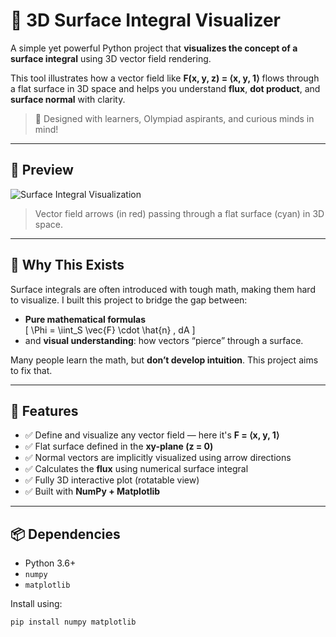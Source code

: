 # 📌 3D Surface Integral Visualizer

A simple yet powerful Python project that **visualizes the concept of a surface integral** using 3D vector field rendering.

This tool illustrates how a vector field like **F(x, y, z) = ⟨x, y, 1⟩** flows through a flat surface in 3D space and helps you understand **flux**, **dot product**, and **surface normal** with clarity.

> 🎯 Designed with learners, Olympiad aspirants, and curious minds in mind!

---

## 🎥 Preview

![Surface Integral Visualization](./08913d2e-cb02-4663-80ee-7592a9dde032.png)

> Vector field arrows (in red) passing through a flat surface (cyan) in 3D space.

---

## 🧠 Why This Exists

Surface integrals are often introduced with tough math, making them hard to visualize. I built this project to bridge the gap between:

- **Pure mathematical formulas**  
  \[
  \Phi = \iint_S \vec{F} \cdot \hat{n} \, dA
  \]
- and **visual understanding**: how vectors “pierce” through a surface.

Many people learn the math, but **don’t develop intuition**. This project aims to fix that.

---

## 🔧 Features

- ✅ Define and visualize any vector field — here it's **F = ⟨x, y, 1⟩**
- ✅ Flat surface defined in the **xy-plane (z = 0)**
- ✅ Normal vectors are implicitly visualized using arrow directions
- ✅ Calculates the **flux** using numerical surface integral
- ✅ Fully 3D interactive plot (rotatable view)
- ✅ Built with **NumPy + Matplotlib**

---

## 📦 Dependencies

- Python 3.6+
- `numpy`
- `matplotlib`

Install using:

```bash
pip install numpy matplotlib
